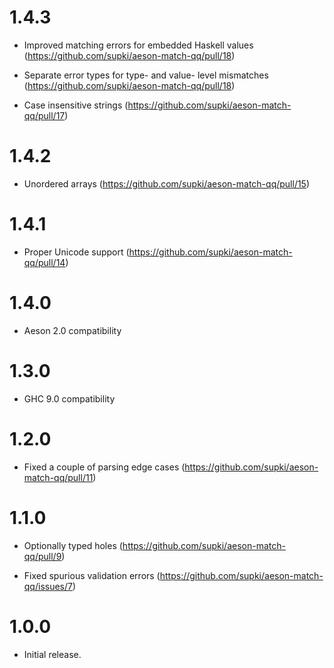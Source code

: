 1.4.3
=====

  * Improved matching errors for embedded Haskell values (https://github.com/supki/aeson-match-qq/pull/18)

  * Separate error types for type- and value- level mismatches (https://github.com/supki/aeson-match-qq/pull/18)

  * Case insensitive strings (https://github.com/supki/aeson-match-qq/pull/17)

1.4.2
=====

  * Unordered arrays (https://github.com/supki/aeson-match-qq/pull/15)

1.4.1
=====

  * Proper Unicode support (https://github.com/supki/aeson-match-qq/pull/14)

1.4.0
=====

  * Aeson 2.0 compatibility

1.3.0
=====

  * GHC 9.0 compatibility

1.2.0
=====

  * Fixed a couple of parsing edge cases (https://github.com/supki/aeson-match-qq/pull/11)

1.1.0
=====

  * Optionally typed holes (https://github.com/supki/aeson-match-qq/pull/9)

  * Fixed spurious validation errors (https://github.com/supki/aeson-match-qq/issues/7)

1.0.0
=====

  * Initial release.
